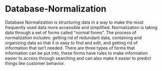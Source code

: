 # Database-Normalization
Database Normalization is structuring data in a way to make the most frequently used data more accessible and simplified. Normalization is taking data through a set of forms called “normal forms”. The process of normalization includes: getting rid of redundant data, containing and organizing data so that it is easy to find and edit, and getting rid of information that isn’t needed. There are three types of forms that information can be put into, these forms have rules to make information easier to access through searching and can also make it easier to predict things like customer behavior.

